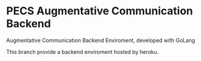 # PECS Augmentative Communication Backend

Augmentative Communication Backend Enviroment, developed with GoLang

This branch provide a backend enviroment hosted by heroku.
